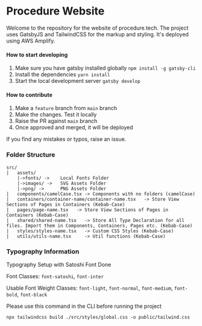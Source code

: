 # Procedure Website

Welcome to the repository for the website of procedure.tech. The project uses GatsbyJS and TailwindCSS for the markup and styling. It's deployed using AWS Amplify.

#### How to start developing

1. Make sure you have gatsby installed globally
   `npm install -g gatsby-cli`
2. Install the dependencies
   `yarn install`
3. Start the local development server
   `gatsby develop`

#### How to contribute

1. Make a `feature` branch from `main` branch
2. Make the changes. Test it locally
3. Raise the PR against `main` branch
4. Once approved and merged, it will be deployed

If you find any mistakes or typos, raise an issue.

### Folder Structure

```
src/
|   assets/
    |->fonts/ ->    Local Fonts Folder
    |->images/ ->   SVG Assets Folder
    |->png/ ->      PNG Assets Folder
|   components/camelCase.tsx -> Components with no folders (camelCase)
|   containers/container-name/container-name.tsx   -> Store View Sections of Pages in Containers (Kebab-Case)
|   pages/page-name.tsx   -> Store View Sections of Pages in Containers (Kebab-Case)
|   shared/shared-name.tsx   -> Store All Type Declaration for all files. Import them in Components, Containers, Pages etc. (Kebab-Case)
|   styles/styles-name.tsx   -> Custom CSS Styles (Kebab-Case)
|   utils/utils-name.tsx     -> Util functions (Kebab-Case)
```

### Typography Information

Typography Setup with Satoshi Font Done

Font Classes: `font-satoshi`, `font-inter`

Usable Font Weight Classes: `font-light`, `font-normal`, `font-medium`, `font-bold`, `font-black`

Please use this command in the CLI before running the project

```
npx tailwindcss build ./src/styles/global.css -o public/tailwind.css
```
